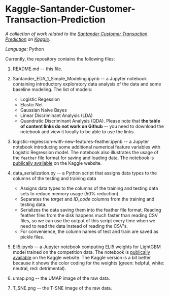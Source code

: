 # Kaggle-Santander-Customer-Transaction-Prediction

*A collection of work related to the [Santander Customer Transaction Prediction](https://www.kaggle.com/c/santander-customer-transaction-prediction) on [Kaggle](https://www.kaggle.com/).*

*Language:* Python

Currently, the repository contains the following files:

1. README.md -- this file.

2. Santander_EDA_1_Simple_Modeling.ipynb -- a Jupyter notebook containing introductory exploratory data analysis of the data and some baseline modeling. The list of models: 
    * Logistic Regession 
    * Elastic Net 
    * Gaussian Naive Bayes
    * Linear Discriminant Analysis (LDA)
    * Quandratic Discriminant Analysis (QDA).
Please note that **the table of content links do not work on Github**  -- you need to download the notebook and view it locally to be able to use the links.

3. logistic-regression-with-new-features-feather.ipynb -- a Jupyter notebook introducing some additional numerical feature variables with Logistic Regression model. The notebook also illustrates the usage of the `feather` file format for saving and loading data. The notebook is [publically available](https://www.kaggle.com/graf10a/logistic-regression-with-new-features-feather) on the Kaggle website.

4. data_serialization.py -- a Python script that assigns data types to the columns of the testing and training data
      * Assigns data types to the columns of the training and testing data sets to reduce memory usage (50% reduction).
      * Separates the *target* and *ID_code* columns from the training and testing data.
      * Serializes the data saving them into the feather file format. Reading feather files from the disk happens much faster than reading CSV files, so we can use the output of this script every time when we need to read the data instead of reading the CSV's.
      * For convenience, the column names of test and train are saved as pickle files.
      
5. Eli5.ipynb -- a Jupyter notebook computing ELI5 weights for LightGBM model trained on the competition data. The notebook is [publically available](https://www.kaggle.com/graf10a/santander-eli5-weights-for-lightgbm) on the Kaggle website. The Kaggle version is a bit better because it shows the color coding for the weights (green: helpful, white: neutral, red: detrimental).

6. umap.png -- the UMAP image of the raw data.

7. T_SNE.png -- the T-SNE image of the raw data.
